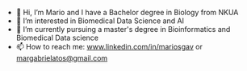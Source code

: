 - 👋 Hi, I’m Mario and I have a Bachelor degree in Biology from NKUA
- 👀 I’m interested in Biomedical Data Science and AI
- 🌱 I’m currently pursuing a master's degree in Bioinformatics and Biomedical Data science
- 📫 How to reach me: www.linkedin.com/in/mariosgav or margabrielatos@gmail.com

